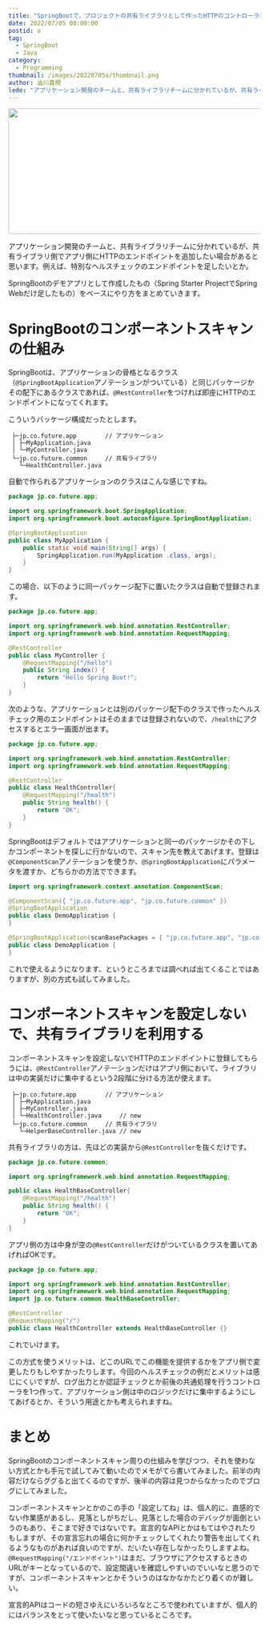 ```yaml
---
title: "SpringBootで、プロジェクトの共有ライブラリとして作ったHTTPのコントローラを公開する"
date: 2022/07/05 00:00:00
postid: a
tag:
  - SpringBoot
  - Java
category:
  - Programming
thumbnail: /images/20220705a/thumbnail.png
author: 澁川喜規
lede: "アプリケーション開発のチームと、共有ライブラリチームに分かれているが、共有ライブラリ側でアプリ側にHTTPのエンドポイントを追加したい場合があると思います。例えば、特別なヘルスチェックのエンドポイントを足したいとか。SpringBootのデモアプリとして作成したもの（Spring Starter ProjectでSpring Webだけ足したもの）をベースにやり方をまとめていきます。"
---
```


<img src="/images/20220705a/springboot.png" alt="" width="800" height="251">

アプリケーション開発のチームと、共有ライブラリチームに分かれているが、共有ライブラリ側でアプリ側にHTTPのエンドポイントを追加したい場合があると思います。例えば、特別なヘルスチェックのエンドポイントを足したいとか。

SpringBootのデモアプリとして作成したもの（Spring Starter ProjectでSpring Webだけ足したもの）をベースにやり方をまとめていきます。

# SpringBootのコンポーネントスキャンの仕組み

SpringBootは、アプリケーションの骨格となるクラス（``@SpringBootApplication``アノテーションがついている）と同じパッケージかその配下にあるクラスであれば、``@RestController``をつければ即座にHTTPのエンドポイントになってくれます。

こういうパッケージ構成だったとします。

```
 ├─jp.co.future.app        // アプリケーション
 │ ├─MyApplication.java
 │ └─MyController.java
 └─jp.co.future.common     // 共有ライブラリ
   └─HealthController.java
```

自動で作られるアプリケーションのクラスはこんな感じですね。

```java /src/main/java/jp/co/future/app/MyApplication.java
package jp.co.future.app;

import org.springframework.boot.SpringApplication;
import org.springframework.boot.autoconfigure.SpringBootApplication;

@SpringBootApplication
public class MyApplication {
	public static void main(String[] args) {
		SpringApplication.run(MyApplication .class, args);
	}
}
```

この場合、以下のように同一パッケージ配下に置いたクラスは自動で登録されます。

```java /src/main/java/jp/co/future/app/MyController.java
package jp.co.future.app;

import org.springframework.web.bind.annotation.RestController;
import org.springframework.web.bind.annotation.RequestMapping;

@RestController
public class MyController {
    @RequestMapping("/hello")
    public String index() {
        return "Hello Spring Boot!";
    }
}
```

次のような、アプリケーションとは別のパッケージ配下のクラスで作ったヘルスチェック用のエンドポイントはそのままでは登録されないので、``/health``にアクセスするとエラー画面が出ます。

```java /src/main/java/jp/co/future/common/HealthController.java
package jp.co.future.app;

import org.springframework.web.bind.annotation.RestController;
import org.springframework.web.bind.annotation.RequestMapping;

@RestController
public class HealthController{
    @RequestMapping("/health")
    public String health() {
        return "OK";
    }
}
```

SpringBootはデフォルトではアプリケーションと同一のパッケージかその下しかコンポーネントを探しに行かないので、スキャン先を教えてあげます。登録は``@ComponentScan``アノテーションを使うか、``@SpringBootApplication``にパラメータを渡すか、どちらかの方法でできます。

```java /src/main/java/jp/co/future/app/MyApplication.java
import org.springframework.context.annotation.ComponentScan;

@ComponentScan({ "jp.co.future.app", "jp.co.future.common" })
@SpringBootApplication
public class DemoApplication {
}
```

```java /src/main/java/jp/co/future/app/MyApplication.java
@SpringBootApplication(scanBasePackages = { "jp.co.future.app", "jp.co.future.common" })
public class DemoApplication {
}
```

これで使えるようになります、というところまでは調べれば出てくることではありますが、別の方式も試してみました。

# コンポーネントスキャンを設定しないで、共有ライブラリを利用する

コンポーネントスキャンを設定しないでHTTPのエンドポイントに登録してもらうには、``@RestController``アノテーションだけはアプリ側において、ライブラリは中の実装だけに集中するという2段階に分ける方法が使えます。

```
 ├─jp.co.future.app        // アプリケーション
 │ ├─MyApplication.java
 │ ├─MyController.java
 │ └─HealthController.java     // new
 └─jp.co.future.common     // 共有ライブラリ
   └─HelperBaseController.java // new
```

共有ライブラリの方は、先ほどの実装から``@RestController``を抜くだけです。

```java /src/main/java/jp/co/future/common/HealthBaseController.java
package jp.co.future.common;

import org.springframework.web.bind.annotation.RequestMapping;

public class HealthBaseController{
    @RequestMapping("/health")
    public String health() {
        return "OK";
    }
}
```

アプリ側の方は中身が空の``@RestController``だけがついているクラスを置いてあげればOKです。

```java /src/main/java/jp/co/future/app/HealthController.java
package jp.co.future.app;

import org.springframework.web.bind.annotation.RestController;
import org.springframework.web.bind.annotation.RequestMapping;
import jp.co.future.common.HealthBaseController;

@RestController
@RequestMapping("/")
public class HealthController extends HealthBaseController {}
```

これでいけます。

この方式を使うメリットは、どこのURLでこの機能を提供するかをアプリ側で変更したりもしやすかったりします。今回のヘルスチェックの例だとメリットは感じにくいですが、ログ出力とか認証チェックとか前後の共通処理を行うコントローラを1つ作って、アプリケーション側は中のロジックだけに集中するようにしてあげるとか、そういう用途とかも考えられますね。

# まとめ

SpringBootのコンポーネントスキャン周りの仕組みを学びつつ、それを使わない方式とかも手元で試してみて動いたのでメモがてら書いてみました。前半の内容だけならググると出てくるのですが、後半の内容は見つからなかったのでブログにしてみました。

コンポーネントスキャンとかのこの手の「設定してね」は、個人的に、直感的でない作業感があるし、見落としがちだし、見落とした場合のデバッグが面倒というのもあり、そこまで好きではないです。宣言的なAPIとかはもてはやされたりもしますが、その宣言忘れの場合に何かチェックしてくれたり警告を出してくれるようなものがあれば良いのですが、だいたい存在しなかったりしますよね。``@RequestMapping("/エンドポイント")``はまだ、ブラウザにアクセスするときのURLがキーとなっているので、設定間違いを確認しやすいのでいいなと思うのですが、コンポーネントスキャンとかそういうのはなかなかたどり着くのが難しい。

宣言的APIはコードの短さゆえにいろいろなところで使われていますが、個人的にはバランスをとって使いたいなと思っているところです。
